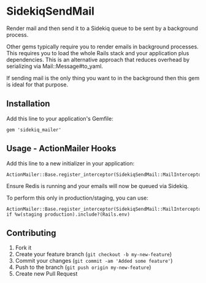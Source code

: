 # SidekiqSendMail

Render mail and then send it to a Sidekiq queue to be sent by a background process.

Other gems typically require you to render emails in background processes. This requires you to load the whole Rails stack and your application plus dependencies. This is an alternative approach that reduces overhead by serializing via Mail::Message#to_yaml.

If sending mail is the only thing you want to in the background then this gem is ideal for that purpose.

## Installation

Add this line to your application's Gemfile:

    gem 'sidekiq_mailer'


## Usage - ActionMailer Hooks

Add this line to a new initializer in your application:

    ActionMailer::Base.register_interceptor(SidekiqSendMail::MailInterceptor)

Ensure Redis is running and your emails will now be queued via Sidekiq.

To perform this only in production/staging, you can use:

    ActionMailer::Base.register_interceptor(SidekiqSendMail::MailInterceptor) if %w(staging production).include?(Rails.env)
    
## Contributing

1. Fork it
2. Create your feature branch (`git checkout -b my-new-feature`)
3. Commit your changes (`git commit -am 'Added some feature'`)
4. Push to the branch (`git push origin my-new-feature`)
5. Create new Pull Request
